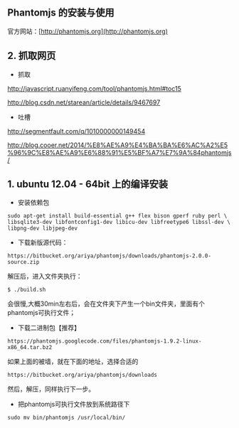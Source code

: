 Phantomjs 的安装与使用
--------------------------------------------

官方网站：[http://phantomjs.org](http://phantomjs.org)

## 2. 抓取网页

* 抓取

http://javascript.ruanyifeng.com/tool/phantomjs.html#toc15

http://blog.csdn.net/starean/article/details/9467697

* 吐槽

http://segmentfault.com/q/1010000000149454

http://blog.cooer.net/2014/%E8%AE%A9%E4%BA%BA%E6%AC%A2%E5%96%9C%E8%AE%A9%E6%88%91%E5%BF%A7%E7%9A%84phantomjs/

## 1. ubuntu 12.04 - 64bit 上的编译安装

* 安装依赖包

```
sudo apt-get install build-essential g++ flex bison gperf ruby perl \
libsqlite3-dev libfontconfig1-dev libicu-dev libfreetype6 libssl-dev \
libpng-dev libjpeg-dev
```

* 下载新版源代码：
    
```
https://bitbucket.org/ariya/phantomjs/downloads/phantomjs-2.0.0-source.zip
```

解压后，进入文件夹执行：   
  
```
$ ./build.sh
```            
  
会很慢,大概30min左右后，会在文件夹下产生一个bin文件夹，里面有个phantomjs可执行文件；

* 下载二进制包【推荐】

```
https://phantomjs.googlecode.com/files/phantomjs-1.9.2-linux-x86_64.tar.bz2  
```

如果上面的被墙，就在下面的地址，选择合适的

```
https://bitbucket.org/ariya/phantomjs/downloads 
```

然后，解压，同样执行下一步。

* 把phantomjs可执行文件放到系统路径下

```
sudo mv bin/phantomjs /usr/local/bin/
```